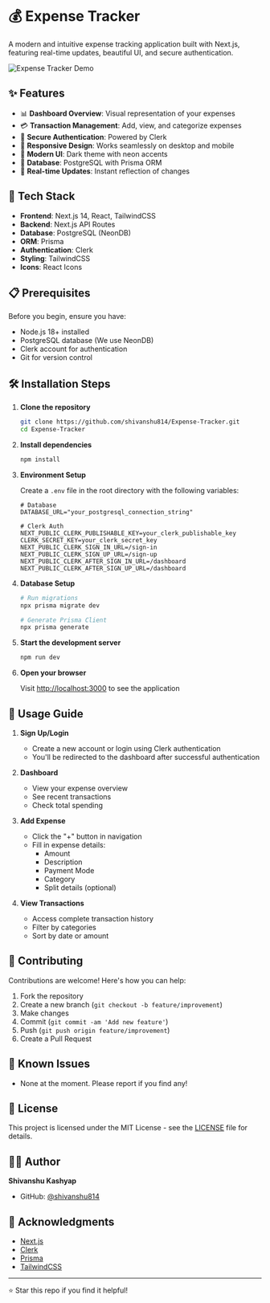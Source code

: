 # 💰 Expense Tracker

A modern and intuitive expense tracking application built with Next.js, featuring real-time updates, beautiful UI, and secure authentication.

![Expense Tracker Demo](public/demo.png)

## ✨ Features

- 📊 **Dashboard Overview**: Visual representation of your expenses
- 💳 **Transaction Management**: Add, view, and categorize expenses
- 🔐 **Secure Authentication**: Powered by Clerk
- 📱 **Responsive Design**: Works seamlessly on desktop and mobile
- 🌙 **Modern UI**: Dark theme with neon accents
- 💾 **Database**: PostgreSQL with Prisma ORM
- 🔄 **Real-time Updates**: Instant reflection of changes

## 🚀 Tech Stack

- **Frontend**: Next.js 14, React, TailwindCSS
- **Backend**: Next.js API Routes
- **Database**: PostgreSQL (NeonDB)
- **ORM**: Prisma
- **Authentication**: Clerk
- **Styling**: TailwindCSS
- **Icons**: React Icons

## 📋 Prerequisites

Before you begin, ensure you have:

- Node.js 18+ installed
- PostgreSQL database (We use NeonDB)
- Clerk account for authentication
- Git for version control

## 🛠️ Installation Steps

1. **Clone the repository**
   ```bash
   git clone https://github.com/shivanshu814/Expense-Tracker.git
   cd Expense-Tracker
   ```

2. **Install dependencies**
   ```bash
   npm install
   ```

3. **Environment Setup**
   
   Create a `.env` file in the root directory with the following variables:
   ```env
   # Database
   DATABASE_URL="your_postgresql_connection_string"

   # Clerk Auth
   NEXT_PUBLIC_CLERK_PUBLISHABLE_KEY=your_clerk_publishable_key
   CLERK_SECRET_KEY=your_clerk_secret_key
   NEXT_PUBLIC_CLERK_SIGN_IN_URL=/sign-in
   NEXT_PUBLIC_CLERK_SIGN_UP_URL=/sign-up
   NEXT_PUBLIC_CLERK_AFTER_SIGN_IN_URL=/dashboard
   NEXT_PUBLIC_CLERK_AFTER_SIGN_UP_URL=/dashboard
   ```

4. **Database Setup**
   ```bash
   # Run migrations
   npx prisma migrate dev
   
   # Generate Prisma Client
   npx prisma generate
   ```

5. **Start the development server**
   ```bash
   npm run dev
   ```

6. **Open your browser**
   
   Visit [http://localhost:3000](http://localhost:3000) to see the application

## 📱 Usage Guide

1. **Sign Up/Login**
   - Create a new account or login using Clerk authentication
   - You'll be redirected to the dashboard after successful authentication

2. **Dashboard**
   - View your expense overview
   - See recent transactions
   - Check total spending

3. **Add Expense**
   - Click the "+" button in navigation
   - Fill in expense details:
     - Amount
     - Description
     - Payment Mode
     - Category
     - Split details (optional)

4. **View Transactions**
   - Access complete transaction history
   - Filter by categories
   - Sort by date or amount

## 🤝 Contributing

Contributions are welcome! Here's how you can help:

1. Fork the repository
2. Create a new branch (`git checkout -b feature/improvement`)
3. Make changes
4. Commit (`git commit -am 'Add new feature'`)
5. Push (`git push origin feature/improvement`)
6. Create a Pull Request

## 🐛 Known Issues

- None at the moment. Please report if you find any!

## 📄 License

This project is licensed under the MIT License - see the [LICENSE](LICENSE) file for details.

## 👨‍💻 Author

**Shivanshu Kashyap**
- GitHub: [@shivanshu814](https://github.com/shivanshu814)

## 🙏 Acknowledgments

- [Next.js](https://nextjs.org/)
- [Clerk](https://clerk.dev/)
- [Prisma](https://www.prisma.io/)
- [TailwindCSS](https://tailwindcss.com/)

---

⭐️ Star this repo if you find it helpful!
